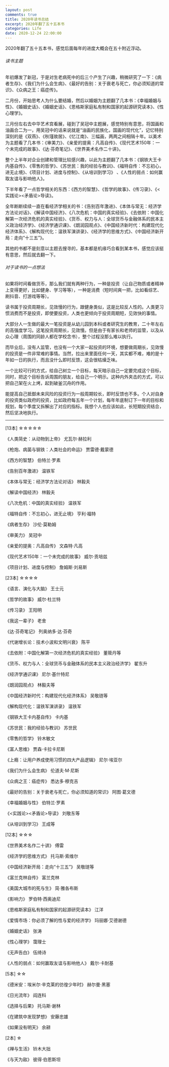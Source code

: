 ```yaml
---
layout: post
comments: true
title: 2020年读书总结
excerpt: 2020年翻了五十五本书
categories: Life
date: 2020-12-24 22:00:00
---
```


2020年翻了五十五本书，感觉后面每年的进度大概会在五十附近浮动。

###### 读书主题

年初爆发了新冠，于是对生老病死中的后三个产生了兴趣，稍微研究了一下：《病者生存》、《我们为什么会生病》、《最好的告别：关于衰老与死亡，你必须知道的常识》、《众病之王：癌症传》。

二月份，开始思考人为什么要结婚，然后以婚姻为主题翻了几本书：《幸福婚姻与性》、《婚姻史话》、《婚姻史话》、《恩格斯家庭私有制和国家的起源研究读本》、《性心理学》。 

三月份左右去中华艺术宫看展，碰到了吴冠中主题展，感觉特别有意思，将国画和油画合二为一，用吴冠中的话来说就是“油画的民族化，国画的现代化”，记忆特别深刻的是《双燕》、《秋瑾故居》、《忆江南》、三幅画，两两之间相隔十年。以美术为主题看了几本书：《审美力》、《亲爱的提奥：凡高自传》、《现代艺术150年：一个未完成的故事》、《达·芬奇笔记》、《世界美术名作二十讲》。

整个上半年对企业创建和管理比较感兴趣，以此为主题翻了几本书：《钢铁大王卡内基自传》、《零售的哲学》、《苏世民：我的经验与教训》、《福特自传：不忘初心，进无止境》、《项目计划、进度与控制》、《从培训到学习》 、《人性的弱点：如何赢取友谊与影响他人》。

下半年看了一点哲学相关的东西：《西方的智慧》、《哲学的故事》、《传习录》、《<实践论><矛盾论>导读》。

全年断断续续一直在看经济学相关的书：《告别百年激进》、《本体与常无：经济学方法论对话》、《解读中国经济》、《八次危机：中国的真实经验》、《去依附：中国化解第一次经济危机的真实经验》、《货币、权力与人：全球货币与金融体系的民本主义政治经济学》、《经济学通识课》、《朗润园观点》、《中国经济新时代：构建现代化经济体系》、《解构现代化：温铁军演讲录》、《经济学的思维方式》、《中国经济新开局：走向“十三五”》。

其他的书都不是刻意以主题去搜寻的，基本都是机缘巧合看到某本书，感觉应该挺有意思，然后就去翻一下。

###### 对于读书的一点想法

如果将时间看做货币，那么我们就有两种行为，一种是投资（让自己物质或者精神上变得更好，比如健身、学习等等），一种是消费（短时间爽一把，比如看综艺、刷抖音、打游戏等等）。

读书属于投资周期长，见效慢的行为，跟健身类似，这是比较反人性的。人类更习惯消费而不是投资，即使要投资，人类也更倾向于投资周期短，见效快的事情。

大部分人一生做的最大一笔投资是从幼儿园到本科或者研究生的教育，二十年左右的高强度学习。这笔投资周期长，见效慢。但是由于有家长和老师的监管，以及从众心理（周围的同龄人都在学校念书），整个过程没那么难以执行。

而毕业后，没有人监管，也没有一个大家一起投资的环境，想要做周期长，见效慢的投资是一件非常难的事情。当然，拉出来里面任何一天，其实都不难，难的是十年如一日的执行，而且没什么即时反馈，这会很枯燥乏味。

一个比较可行的方式，给自己树立一个目标，每天暗示自己一定要完成这个目标，同时，把这个目标告诉周围的朋友，给自己一个明示。这种内外夹击的方式，可以把自己架在火上烤，起到破釜沉舟的作用。

能提高自己抵御未来风险的投资行为一般周期较长，即时反馈也不多。个人对自身的投资类似政府的投资，比如政府每五年一个计划，每年年底制订下一年的目标和规划，每个季度又拆解出了对应的指标。我想个人也应该如此，长短期投资结合，然后坚决地执行。

---

[13本] ☆☆☆☆☆  

《人类简史：从动物到上帝》 尤瓦尔·赫拉利

《枪炮、病菌与钢铁：人类社会的命运》 贾雷德·戴蒙德

《西方的智慧》 伯特兰·罗素

《告别百年激进》 温铁军

《本体与常无：经济学方法论对话》 林毅夫

《解读中国经济》 林毅夫

《八次危机：中国的真实经验》 温铁军

《福特自传：不忘初心，进无止境》 亨利·福特

《病者生存》 沙伦·莫勒姆

《审美力》 吴冠中

《亲爱的提奥：凡高自传》 文森特·凡高 

《现代艺术150年：一个未完成的故事》 威尔·贡培兹

《项目计划、进度与控制》 詹姆斯·刘易斯

[23本] ☆☆☆☆

《语言、演化与大脑》 王士元 

《哲学的故事》 威尔·杜兰特

《传习录》 王阳明

《我这一辈子》 老舍

《达·芬奇笔记》 列奥纳多·达·芬奇

《代谢增长论：技术小波和文明兴衰》 陈平

《去依附：中国化解第一次经济危机的真实经验》 董筱丹等

《货币、权力与人：全球货币与金融体系的民本主义政治经济学》 翟东升

《经济学通识课》 尼尔·基什特尼

《朗润园观点》 林毅夫等

《中国经济新时代：构建现代化经济体系》 吴敬琏等

《解构现代化：温铁军演讲录》 温铁军

《钢铁大王卡内基自传》 卡内基

《苏世民：我的经验与教训》 苏世民

《零售的哲学》 铃木敏文

《富人思维》 贾森·卡拉卡尼斯

《上瘾：让用户养成使用习惯的四大产品逻辑》 尼尔·埃亚尔

《我们为什么会生病》 伦道夫·M·尼斯

《众病之王：癌症传》 悉达多·穆克吉

《最好的告别：关于衰老与死亡，你必须知道的常识》 阿图·葛文德

《幸福婚姻与性》 伯特兰·罗素

《<实践论><矛盾论>导读》 刘敬东等

《从培训到学习》 王成等

[12本] ☆☆☆

《世界美术名作二十讲》 傅雷

《经济学的思维方式》 托马斯·索维尔

《中国经济新开局：走向“十三五”》 吴敬琏等

《富兰克林自传》 富兰克林

《美国大城市的死与生》 简·雅各布斯

《影响力》 罗伯特·西奥迪尼

《恩格斯家庭私有制和国家的起源研究读本》 江洋

《爱情市场：你必须了解的性与爱的经济学》 玛丽娜·艾德谢德

《婚姻史话》 张涛

《性心理学》 霭理士

《无声告白》 伍绮诗

《人性的弱点：如何赢取友谊与影响他人》 戴尔·卡耐基

[5本] ☆☆

《德米安：埃米尔·辛克莱的彷徨少年时》 赫尔曼·黑塞

《日光流年》 阎连科

《选择与后果》 托马斯·谢林

《在建筑中发现梦想》 安藤忠雄

《如果没有明天》 余耕

[2本] ☆

《禅与生活》 铃木大拙 

《与天为敌》 彼得·伯恩斯坦 
